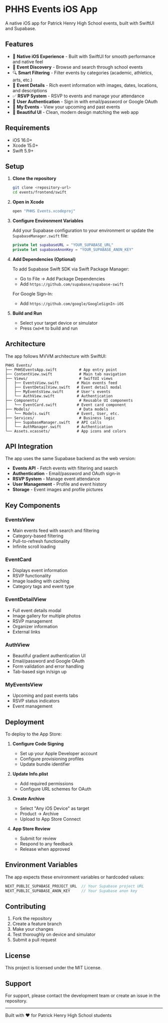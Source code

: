 # PHHS Events iOS App

A native iOS app for Patrick Henry High School events, built with SwiftUI and Supabase.

## Features

- 📱 **Native iOS Experience** - Built with SwiftUI for smooth performance and native feel
- 🎫 **Event Discovery** - Browse and search through school events
- 🔍 **Smart Filtering** - Filter events by categories (academic, athletics, arts, etc.)
- 📅 **Event Details** - Rich event information with images, dates, locations, and descriptions
- ✅ **RSVP System** - RSVP to events and manage your attendance
- 👤 **User Authentication** - Sign in with email/password or Google OAuth
- 📱 **My Events** - View your upcoming and past events
- 🎨 **Beautiful UI** - Clean, modern design matching the web app

## Requirements

- iOS 16.0+
- Xcode 15.0+
- Swift 5.9+

## Setup

1. **Clone the repository**
   ```bash
   git clone <repository-url>
   cd events/frontend/swift
   ```

2. **Open in Xcode**
   ```bash
   open "PHHS Events.xcodeproj"
   ```

3. **Configure Environment Variables**
   
   Add your Supabase configuration to your environment or update the `SupabaseManager.swift` file:
   ```swift
   private let supabaseURL = "YOUR_SUPABASE_URL"
   private let supabaseAnonKey = "YOUR_SUPABASE_ANON_KEY"
   ```

4. **Add Dependencies (Optional)**
   
   To add Supabase Swift SDK via Swift Package Manager:
   - Go to File → Add Package Dependencies
   - Add `https://github.com/supabase/supabase-swift`
   
   For Google Sign-In:
   - Add `https://github.com/google/GoogleSignIn-iOS`

5. **Build and Run**
   - Select your target device or simulator
   - Press `Cmd+R` to build and run

## Architecture

The app follows MVVM architecture with SwiftUI:

```
PHHS Events/
├── PHHSEventsApp.swift          # App entry point
├── ContentView.swift            # Main tab navigation
├── Views/                       # SwiftUI views
│   ├── EventsView.swift        # Main events feed
│   ├── EventDetailView.swift   # Event detail modal
│   ├── MyEventsView.swift      # User's events
│   └── AuthView.swift          # Authentication
├── Components/                  # Reusable UI components
│   └── EventCard.swift         # Event card component
├── Models/                      # Data models
│   └── Models.swift            # Event, User, etc.
├── Services/                    # Business logic
│   ├── SupabaseManager.swift   # API calls
│   └── AuthManager.swift       # Authentication
└── Assets.xcassets/            # App icons and colors
```

## API Integration

The app uses the same Supabase backend as the web version:

- **Events API** - Fetch events with filtering and search
- **Authentication** - Email/password and OAuth sign-in
- **RSVP System** - Manage event attendance
- **User Management** - Profile and event history
- **Storage** - Event images and profile pictures

## Key Components

### EventsView
- Main events feed with search and filtering
- Category-based filtering
- Pull-to-refresh functionality
- Infinite scroll loading

### EventCard
- Displays event information
- RSVP functionality
- Image loading with caching
- Category tags and event type

### EventDetailView
- Full event details modal
- Image gallery for multiple photos
- RSVP management
- Organizer information
- External links

### AuthView
- Beautiful gradient authentication UI
- Email/password and Google OAuth
- Form validation and error handling
- Tab-based sign in/sign up

### MyEventsView
- Upcoming and past events tabs
- RSVP status indicators
- Event management

## Deployment

To deploy to the App Store:

1. **Configure Code Signing**
   - Set up your Apple Developer account
   - Configure provisioning profiles
   - Update bundle identifier

2. **Update Info.plist**
   - Add required permissions
   - Configure URL schemes for OAuth

3. **Create Archive**
   - Select "Any iOS Device" as target
   - Product → Archive
   - Upload to App Store Connect

4. **App Store Review**
   - Submit for review
   - Respond to any feedback
   - Release when approved

## Environment Variables

The app expects these environment variables or hardcoded values:

```swift
NEXT_PUBLIC_SUPABASE_PROJECT_URL  // Your Supabase project URL
NEXT_PUBLIC_SUPABASE_ANON_KEY     // Your Supabase anon key
```

## Contributing

1. Fork the repository
2. Create a feature branch
3. Make your changes
4. Test thoroughly on device and simulator
5. Submit a pull request

## License

This project is licensed under the MIT License.

## Support

For support, please contact the development team or create an issue in the repository.

---

Built with ❤️ for Patrick Henry High School students